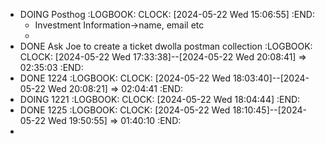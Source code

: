 - DOING Posthog
  :LOGBOOK:
  CLOCK: [2024-05-22 Wed 15:06:55]
  :END:
	- Investment Information->name, email etc
	-
- DONE Ask Joe to create a ticket dwolla postman collection
  :LOGBOOK:
  CLOCK: [2024-05-22 Wed 17:33:38]--[2024-05-22 Wed 20:08:41] =>  02:35:03
  :END:
- DONE 1224
  :LOGBOOK:
  CLOCK: [2024-05-22 Wed 18:03:40]--[2024-05-22 Wed 20:08:21] =>  02:04:41
  :END:
- DOING 1221
  :LOGBOOK:
  CLOCK: [2024-05-22 Wed 18:04:44]
  :END:
- DONE 1225
  :LOGBOOK:
  CLOCK: [2024-05-22 Wed 18:10:45]--[2024-05-22 Wed 19:50:55] =>  01:40:10
  :END:
-